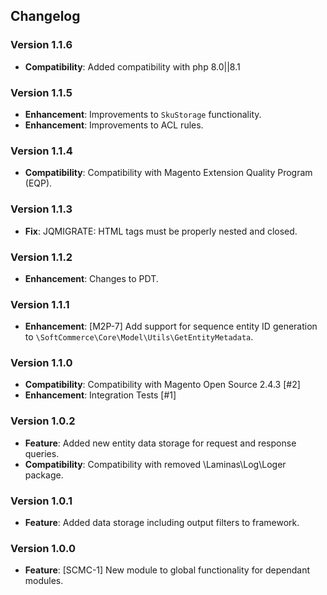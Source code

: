 ## Changelog

### Version 1.1.6
- **Compatibility**: Added compatibility with php 8.0||8.1

### Version 1.1.5
- **Enhancement**: Improvements to `SkuStorage` functionality.
- **Enhancement**: Improvements to ACL rules.

### Version 1.1.4
- **Compatibility**: Compatibility with Magento Extension Quality Program (EQP).

### Version 1.1.3
- **Fix**: JQMIGRATE: HTML tags must be properly nested and closed.

### Version 1.1.2
- **Enhancement**: Changes to PDT.

### Version 1.1.1
- **Enhancement**: [M2P-7] Add support for sequence entity ID generation to `\SoftCommerce\Core\Model\Utils\GetEntityMetadata`.

### Version 1.1.0
- **Compatibility**: Compatibility with Magento Open Source 2.4.3 [#2]
- **Enhancement**: Integration Tests [#1]

### Version 1.0.2
- **Feature**: Added new entity data storage for request and response queries.
- **Compatibility**: Compatibility with removed \Laminas\Log\Loger package.

### Version 1.0.1
- **Feature**: Added data storage including output filters to framework.

### Version 1.0.0
- **Feature**: [SCMC-1] New module to global functionality for dependant modules.
